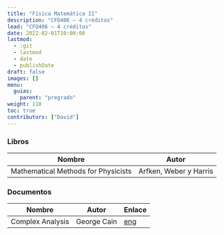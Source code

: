```yaml
---
title: "Física Matemática II"
description: "CFO406 — 4 créditos"
lead: "CFO406 — 4 créditos"
date: 2022-02-01T10:00:00
lastmod:
  - :git
  - lastmod
  - date
  - publishDate
draft: false
images: []
menu:
  guias:
    parent: "pregrado"
weight: 110
toc: true
contributors: ["David"]
---
```


### Libros

|Nombre|Autor|
|------|-----|
|Mathematical Methods for Physicists|Arfken, Weber y Harris|

### Documentos

|Nombre|Autor|Enlace|
|------|-----|------|
|Complex Analysis|George Cain|[eng](https://people.math.gatech.edu/~cain/winter99/complex.html)|
